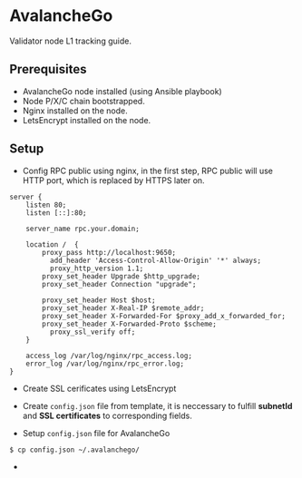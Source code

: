 # AvalancheGo
Validator node L1 tracking guide.

## Prerequisites
- AvalancheGo node installed (using Ansible playbook)
- Node P/X/C chain bootstrapped.
- Nginx installed on the node.
- LetsEncrypt installed on the node.

## Setup
- Config RPC public using nginx, in the first step, RPC public will use HTTP port, which is replaced by HTTPS later on.
```
server {
    listen 80;
    listen [::]:80;

    server_name rpc.your.domain;

    location /  {
        proxy_pass http://localhost:9650;
	      add_header 'Access-Control-Allow-Origin' '*' always;
	      proxy_http_version 1.1;
        proxy_set_header Upgrade $http_upgrade;
        proxy_set_header Connection "upgrade";

        proxy_set_header Host $host;
        proxy_set_header X-Real-IP $remote_addr;
        proxy_set_header X-Forwarded-For $proxy_add_x_forwarded_for;
        proxy_set_header X-Forwarded-Proto $scheme;
	      proxy_ssl_verify off;
    }

    access_log /var/log/nginx/rpc_access.log;
    error_log /var/log/nginx/rpc_error.log;
}
```


- Create SSL cerificates using LetsEncrypt

- Create `config.json` file from template, it is neccessary to fulfill **subnetId** and **SSL certificates** to corresponding fields.

- Setup `config.json` file for AvalancheGo
```sh
$ cp config.json ~/.avalanchego/
```

- 